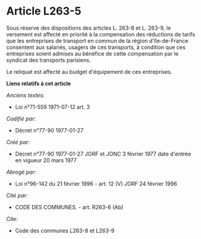 # Article L263-5

Sous réserve des dispositions des articles L. 263-8 et L. 263-9, le versement est affecté en priorité à la compensation des
réductions de tarifs que les entreprises de transport en commun de la région d'Ile-de-France consentent aux salariés, usagers
de ces transports, à condition que ces entreprises soient admises au bénéfice de cette compensation par le syndicat des
transports parisiens. 

Le reliquat est affecté au budget d'équipement de ces entreprises.

**Liens relatifs à cet article**

_Anciens textes_:

  - Loi n°71-559 1971-07-12 art. 3

_Codifié par_:

  - Décret n°77-90 1977-01-27

_Créé par_:

  - Décret n°77-90 1977-01-27 JORF et JONC 3 février 1977 date d'entrée en vigueur 20 mars 1977

_Abrogé par_:

  - Loi n°96-142 du 21 février 1996 - art. 12 (V) JORF 24 février 1996

_Cité par_:

  - CODE DES COMMUNES. - art. R263-6 (Ab)

_Cite_:

  - Code des communes L263-8 et L263-9
